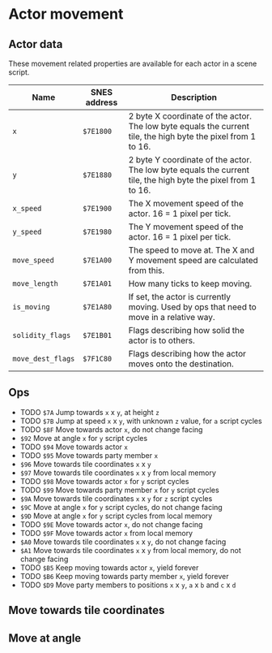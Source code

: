 # Actor movement

## Actor data

These movement related properties are available for each actor in a scene script.

| Name              | SNES address | Description                                                                                                   |
|-------------------|--------------|---------------------------------------------------------------------------------------------------------------|
| `x`               | `$7E1800`    | 2 byte X coordinate of the actor. The low byte equals the current tile, the high byte the pixel from 1 to 16. |
| `y`               | `$7E1880`    | 2 byte Y coordinate of the actor. The low byte equals the current tile, the high byte the pixel from 1 to 16. |
| `x_speed`         | `$7E1900`    | The X movement speed of the actor. 16 = 1 pixel per tick.                                                     |
| `y_speed`         | `$7E1980`    | The Y movement speed of the actor. 16 = 1 pixel per tick.                                                     |
| `move_speed`      | `$7E1A00`    | The speed to move at. The X and Y movement speed are calculated from this.                                    |
| `move_length`     | `$7E1A01`    | How many ticks to keep moving.                                                                                |
| `is_moving`       | `$7E1A80`    | If set, the actor is currently moving. Used by ops that need to move in a relative way.                       |
| `solidity_flags`  | `$7E1B01`    | Flags describing how solid the actor is to others.                                                            |
| `move_dest_flags` | `$7F1C80`    | Flags describing how the actor moves onto the destination.                                                    |

## Ops

- TODO `$7A` Jump towards `x` x `y`, at height `z`
- TODO `$7B` Jump at speed `x` x `y`, with unknown `z` value, for `a` script cycles 
- TODO `$8F` Move towards actor `x`, do not change facing
- `$92` Move at angle `x` for `y` script cycles
- TODO `$94` Move towards actor `x`
- TODO `$95` Move towards party member `x`
- `$96` Move towards tile coordinates `x` x `y`
- `$97` Move towards tile coordinates `x` x `y` from local memory
- TODO `$98` Move towards actor `x` for `y` script cycles
- TODO `$99` Move towards party member `x` for `y` script cycles
- `$9A` Move towards tile coordinates `x` x `y` for `z` script cycles
- `$9C` Move at angle `x` for `y` script cycles, do not change facing
- `$9D` Move at angle `x` for `y` script cycles from local memory
- TODO `$9E` Move towards actor `x`, do not change facing
- TODO `$9F` Move towards actor `x` from local memory
- `$A0` Move towards tile coordinates `x` x `y`, do not change facing
- `$A1` Move towards tile coordinates `x` x `y` from local memory, do not change facing
- TODO `$B5` Keep moving towards actor `x`, yield forever
- TODO `$B6` Keep moving towards party member `x`, yield forever
- TODO `$D9` Move party members to positions `x` x `y`, `a` x `b` and `c` x `d`

## Move towards tile coordinates

## Move at angle
